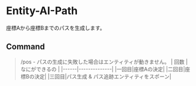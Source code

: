 # Entity-AI-Path
座標Aから座標Bまでのパスを生成します。

## Command
> /pos - パスの生成に失敗した場合はエンティティが動きません。
| 回数 | なにができるの |
|------|--------------|
|一回目|座標Aの決定|
|二回目|座標Bの決定|
|三回目|パス生成 & パス追跡エンティティをスポーン|
